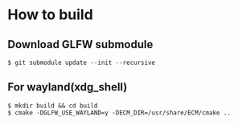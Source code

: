 


# How to build

## Download GLFW submodule
```
$ git submodule update --init --recursive
```

## For wayland(xdg_shell)

```
$ mkdir build && cd build
$ cmake -DGLFW_USE_WAYLAND=y -DECM_DIR=/usr/share/ECM/cmake ..
```

